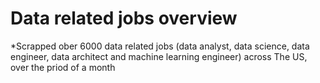 # Data related jobs overview
*Scrapped ober 6000 data related jobs (data analyst, data science, data engineer, data architect and machine learning engineer) across The US, over the priod of a month

